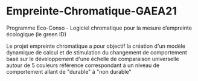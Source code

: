 # Empreinte-Chromatique-GAEA21
Programme Eco-Conso - Logiciel chromatique pour la mesure d’empreinte écologique (le green ID)

Le projet empreinte chromatique a pour objectif la création d'un modèle dynamique de calcul et de stimulation du changement de comportement basé sur le développement d'une échelle de comparaison universelle autour de 5 couleurs référence correspondant à un niveau de comportement allant de "durable" à "non durable"
